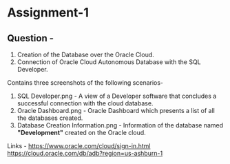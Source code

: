 # Assignment-1

## Question - 
1. Creation of the Database over the Oracle Cloud.
2. Connection of Oracle Cloud Autonomous Database with the SQL Developer.


Contains three screenshots of the following scenarios- 
1. SQL Developer.png - A view of a Developer software that concludes a successful connection with the cloud database. 
2. Oracle Dashboard.png - Oracle Dashboard which presents a list of all the databases created. 
3. Database Creation Information.png - Information of the database named <b>"Development"</b> created on the Oracle cloud.


Links - 
https://www.oracle.com/cloud/sign-in.html
https://cloud.oracle.com/db/adb?region=us-ashburn-1

